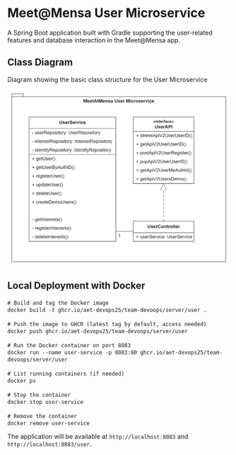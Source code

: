# Meet@Mensa User Microservice

A Spring Boot application built with Gradle supporting the user-related features and database interaction in the Meet@Mensa app.

## Class Diagram
Diagram showing the basic class structure for the User Microservice

![Class Diagram](../../resources/diagrams/meetatmensa_uml_class_user.png)

## 

## Local Deployment with Docker
```
# Build and tag the Docker image
docker build -t ghcr.io/aet-devops25/team-devoops/server/user .

# Push the image to GHCR (latest tag by default, access needed)
docker push ghcr.io/aet-devops25/team-devoops/server/user

# Run the Docker container on port 8083
docker run --name user-service -p 8083:80 ghcr.io/aet-devops25/team-devoops/server/user

# List running containers (if needed) 
docker ps

# Stop the container     
docker stop user-service

# Remove the container     
docker remove user-service
```

The application will be available at `http://localhost:8083` and `http://localhost:8083/user`.